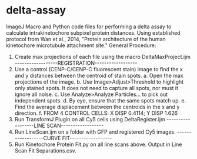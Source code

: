 # delta-assay
ImageJ Macro and Python code files for performing a delta assay to calculate intrakinetochore subpixel protein distances. Using established protocol from Wan et al., 2014, "Protein architecture of the human kinetochore microtubule attachment site."
General Procedure:
1. Create max projections of each file using the macro DeltaMaxProject.ijm
------------------REGISTRATION------------------
2. Use a control (CENP-C/CENP-C fluorescent stain) image to find the x and y distances between the centroid of stain spots.
	a. Open the max projections of the image.
	b. Use Image>Adjust>Threshold to highlight only stained spots. 
	   It does not need to capture all spots, nor must it ignore all noise.
	c. Use Analyze>Analyze Particles... to pick out independent spots.
	d. By eye, ensure that the same spots match up.
	e. Find the average displacement between the centroids in the x and y direction.
	f. FROM 4 CONTROL CELLS: X DISP 0.4114; Y DISP 1.626
3. Run TransformJ Plugin on all Cy5 cells using DeltaRegister.ijm
------------------LINE SCAN------------------
4. Run LineScan.ijm on a folder with GFP and registered Cy5 images.
------------------CURVE FIT------------------
5. Run Kinetochore Protein Fit.py on all line scans above. Output in Line Scan Fit Separations.csv.
